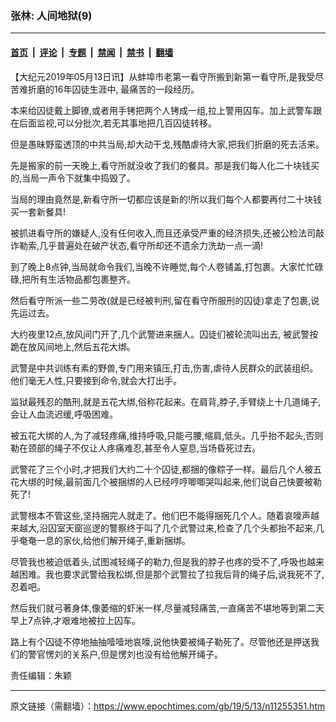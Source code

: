 ### 张林: 人间地狱(9)

---

#### [首页](../../../..?n11255351) &nbsp;|&nbsp; [评论](../../../../../epoch-comment?n11255351) &nbsp;|&nbsp; [专题](../../../../../epoch-special?n11255351) &nbsp;|&nbsp; [禁闻](../../../../../epoch-news?n11255351) &nbsp;|&nbsp; [禁书](../../../../../books?n11255351) &nbsp;|&nbsp; [翻墙](https://github.com/gfw-breaker/nogfw/blob/master/README.md?n11255351)


<div class="post_content" id="artbody" itemprop="articleBody">
 <!-- article content begin -->
 <p>
  【大纪元2019年05月13日讯】从蚌埠市老第一看守所搬到新第一看守所,是我受尽苦难折磨的16年囚徒生涯中, 最痛苦的一段经历。
 </p>
 <p>
  本来给囚徒戴上脚镣,或者用手铐把两个人铐成一组,拉上警用囚车。加上武警车跟在后面监视,可以分批次,若无其事地把几百囚徒转移。
 </p>
 <p>
  但是愚昧野蛮透顶的中共当局,却大动干戈,残酷虐待大家,把我们折磨的死去活来。
 </p>
 <p>
  先是搬家的前一天晚上,看守所就没收了我们的餐具。那是我们每人化二十块钱买的,当局一声令下就集中捣毁了。
 </p>
 <p>
  当局的理由竟然是,新看守所一切都应该是新的!所以我们每个人都要再付二十块钱买一套新餐具!
 </p>
 <p>
  被抓进看守所的嫌疑人,没有任何收入,而且还承受严重的经济损失,还被公检法司敲诈勒索,几乎普遍处在破产状态,看守所却还不遗余力洗劫一点一滴!
 </p>
 <p>
  到了晚上8点钟,当局就命令我们,当晚不许睡觉,每个人卷铺盖,打包裹。大家忙忙碌碌,把所有生活物品都包裹整齐。
 </p>
 <p>
  然后看守所派一些二劳改(就是已经被判刑,留在看守所服刑的囚徒)拿走了包裹,说先运过去。
 </p>
 <p>
  大约夜里12点,放风间门开了,几个武警进来捆人。囚徒们被轮流叫出去, 被武警按跪在放风间地上,然后五花大绑。
 </p>
 <p>
  武警是中共训练有素的野兽,专门用来镇压,打击,伤害,虐待人民群众的武装组织。他们毫无人性,只要接到命令,就会大打出手。
 </p>
 <p>
  监狱最残忍的酷刑,就是五花大绑,俗称花起来。在肩背,脖子,手臂绕上十几道绳子,会让人血流迟缓,呼吸困难。
 </p>
 <p>
  被五花大绑的人,为了减轻疼痛,维持呼吸,只能弓腰,缩肩,低头。几乎抬不起头,否则勒在颈部的绳子不仅让人疼痛难忍,甚至令人窒息,当场昏死过去。
 </p>
 <p>
  武警花了三个小时,才把我们大约二十个囚徒,都捆的像粽子一样。最后几个人被五花大绑的时候,最前面几个被捆绑的人已经哼哼唧唧哭叫起来,他们说自己快要被勒死了!
 </p>
 <p>
  武警根本不管这些,坚持捆完人就走了。他们巴不能得捆死几个人。随着哀嚎声越来越大,沿囚室天窗巡逻的警察终于叫了几个武警过来,检查了几个头都抬不起来,几乎奄奄一息的家伙,给他们解开绳子,重新捆绑。
 </p>
 <p>
  尽管我也被迫低着头,试图减轻绳子的勒力,但是我的脖子也疼的受不了,呼吸也越来越困难。我也要求武警给我松绑,但是那个武警拉了拉我后背的绳子后,说我死不了,忍着吧。
 </p>
 <p>
  然后我们就弓著身体,像萎缩的虾米一样,尽量减轻痛苦,一直痛苦不堪地等到第二天早上7点钟,才艰难地被拉上囚车。
 </p>
 <p>
  路上有个囚徒不停地抽抽噎噎地哀嚎,说他快要被绳子勒死了。尽管他还是押送我们的警官愣刘的关系户,但是愣刘也没有给他解开绳子。
 </p>
 <p>
  责任编辑：朱颖
 </p>
 <!-- article content end -->
 <div id="below_article_ad">
 </div>
</div>


---

原文链接（需翻墙）：https://www.epochtimes.com/gb/19/5/13/n11255351.htm